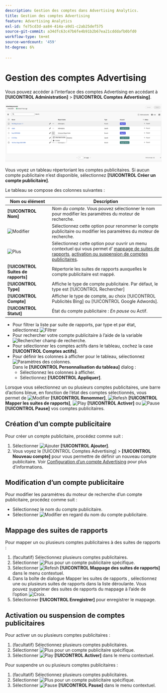 ```yaml
---
description: Gestion des comptes dans Advertising Analytics.
title: Gestion des comptes Advertising
feature: Advertising Analytics
exl-id: fe75cd3d-aa84-414a-a9d1-c2ab25def575
source-git-commit: a34dfc63c47b6fe4b91b2b67ea21cdddafb0bfd0
workflow-type: tm+mt
source-wordcount: '459'
ht-degree: 6%

---
```


# Gestion des comptes Advertising

Vous pouvez accéder à l’interface des comptes Advertising en accédant à **[!UICONTROL Administration]** > **[!UICONTROL Comptes Advertising]**.

![Comptes Advertising](assets/manage-ad-accounts.png)

Vous voyez un tableau répertoriant les comptes publicitaires. Si aucun compte publicitaire n’est disponible, sélectionnez **[!UICONTROL Créer un compte publicitaire]**.

Le tableau se compose des colonnes suivantes :

| Nom ou élément | Description |
|---|---|
| **[!UICONTROL Nom]** | *Nom du compte*. Vous pouvez sélectionner le nom pour modifier les paramètres du moteur de recherche. |
| ![Modifier](https://spectrum.adobe.com/static/icons/workflow_18/Smock_Edit_18_N.svg) | Sélectionnez cette option pour renommer le compte publicitaire ou modifier les paramètres du moteur de recherche. |
| ![Plus](https://spectrum.adobe.com/static/icons/workflow_18/Smock_More_18_N.svg) | Sélectionnez cette option pour ouvrir un menu contextuel qui vous permet d’ [mappage de suites de rapports](#map-reporting-suites), [activation ou suspension de comptes publicitaires](#activate-or-pause-advertising-accounts). |
| **[!UICONTROL Suites de rapports]** | Répertorie les suites de rapports auxquelles le compte publicitaire est mappé. |
| **[!UICONTROL Type]** | Affiche le type de compte publicitaire. Par défaut, le type est [!UICONTROL Rechercher] |
| **[!UICONTROL Compte]** | Afficher le type de compte, au choix [!UICONTROL Publicités Bing] ou [!UICONTROL Google Adwords]. |
| **[!UICONTROL Statut]** | État du compte publicitaire : *En pause* ou Actif. |


- Pour filtrer la liste par suite de rapports, par type et par état, sélectionnez ![Filtrer](https://spectrum.adobe.com/static/icons/workflow_18/Smock_Filter_18_N.svg)
- Pour rechercher votre compte publicitaire à l’aide de la variable ![Rechercher](https://spectrum.adobe.com/static/icons/workflow_18/Smock_Search_18_N.svg) champ de recherche.
- Pour sélectionner les comptes actifs dans le tableau, cochez la case **[!UICONTROL Comptes actifs]**.
- Pour définir les colonnes à afficher pour le tableau, sélectionnez ![Paramètres des colonnes](https://spectrum.adobe.com/static/icons/workflow_18/Smock_ColumnSettings_18_N.svg). <br/>Dans le **[!UICONTROL Personnalisation du tableau]** dialog :
   - Sélectionnez les colonnes à afficher.
   - Sélectionnez **[!UICONTROL Appliquer]**.

Lorsque vous sélectionnez un ou plusieurs comptes publicitaires, une barre d’actions bleue, en fonction de l’état des comptes sélectionnés, vous permet de ![Modifier](https://spectrum.adobe.com/static/icons/workflow_18/Smock_Edit_18_N.svg) **[!UICONTROL Renommer]**, ![Refesh](https://spectrum.adobe.com/static/icons/workflow_18/Smock_Refresh_18_N.svg) **[!UICONTROL Mapper les suites de rapports]**, ![Play](https://spectrum.adobe.com/static/icons/workflow_18/Smock_Play_18_N.svg) **[!UICONTROL Activer]** ou ![Pause](https://spectrum.adobe.com/static/icons/workflow_18/Smock_Pause_18_N.svg) **[!UICONTROL Pause]** vos comptes publicitaires.

## Création d’un compte publicitaire

Pour créer un compte publicitaire, procédez comme suit :

1. Sélectionner ![Ajouter](https://spectrum.adobe.com/static/icons/workflow_18/Smock_AddCircle_18_N.svg) **[!UICONTROL Ajouter]**.
1. Vous voyez le [!UICONTROL Comptes Advertising] > **[!UICONTROL Nouveau compte]** pour vous permettre de définir un nouveau compte publicitaire. Voir [Configuration d’un compte Advertising](aa-create-ad-account.md) pour plus d’informations.


## Modification d’un compte publicitaire

Pour modifier les paramètres du moteur de recherche d’un compte publicitaire, procédez comme suit :

- Sélectionnez le nom du compte publicitaire.
- Sélectionner ![Modifier](https://spectrum.adobe.com/static/icons/workflow_18/Smock_Edit_18_N.svg) en regard du nom du compte publicitaire.

## Mappage des suites de rapports

Pour mapper un ou plusieurs comptes publicitaires à des suites de rapports :

1. (facultatif) Sélectionnez plusieurs comptes publicitaires.
1. Sélectionner ![Plus](https://spectrum.adobe.com/static/icons/workflow_18/Smock_More_18_N.svg) pour un compte publicitaire spécifique.
1. Sélectionner ![Refesh](https://spectrum.adobe.com/static/icons/workflow_18/Smock_Refresh_18_N.svg) **[!UICONTROL Mappage des suites de rapports]** dans le menu contextuel.
1. Dans la boîte de dialogue Mapper les suites de rapports , sélectionnez une ou plusieurs suites de rapports dans la liste déroulante. Vous pouvez supprimer des suites de rapports du mappage à l’aide de l’option ![Croix](https://spectrum.adobe.com/static/icons/ui_18/CrossSize400.svg).
1. Sélectionner **[!UICONTROL Enregistrer]** pour enregistrer le mappage.


## Activation ou suspension de comptes publicitaires

Pour activer un ou plusieurs comptes publicitaires :

1. (facultatif) Sélectionnez plusieurs comptes publicitaires.
1. Sélectionner ![Plus](https://spectrum.adobe.com/static/icons/workflow_18/Smock_More_18_N.svg) pour un compte publicitaire spécifique.
1. Sélectionner ![Play](https://spectrum.adobe.com/static/icons/workflow_18/Smock_Play_18_N.svg) **[!UICONTROL Activer]** dans le menu contextuel.

Pour suspendre un ou plusieurs comptes publicitaires :

1. (facultatif) Sélectionnez plusieurs comptes publicitaires.
1. Sélectionner ![Plus](https://spectrum.adobe.com/static/icons/workflow_18/Smock_More_18_N.svg) pour un compte publicitaire spécifique.
1. Sélectionner ![Pause](https://spectrum.adobe.com/static/icons/workflow_18/Smock_Pause_18_N.svg) **[!UICONTROL Pause]** dans le menu contextuel.

